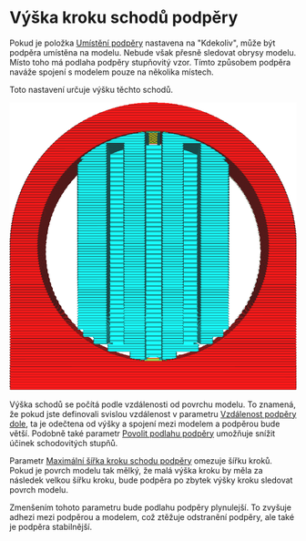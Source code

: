 Výška kroku schodů podpěry
====
Pokud je položka [Umístění podpěry](support_type.md) nastavena na "Kdekoliv", může být podpěra umístěna na modelu. Nebude však přesně sledovat obrysy modelu. Místo toho má podlaha podpěry stupňovitý vzor. Tímto způsobem podpěra naváže spojení s modelem pouze na několika místech.

Toto nastavení určuje výšku těchto schodů.

![Schodovité stupně tvořící se podlahy podpěry](../../../articles/images/support_bottom_stair_step_height.png)

Výška schodů se počítá podle vzdálenosti od povrchu modelu. To znamená, že pokud jste definovali svislou vzdálenost v parametru [Vzdálenost podpěry dole](support_bottom_distance.md), ta je odečtena od výšky a spojení mezi modelem a podpěrou bude větší. Podobně také parametr [Povolit podlahu podpěry](support_bottom_enable.md) umožňuje snížit účinek schodovitých stupňů.

Parametr [Maximální šířka kroku schodu podpěry](support_bottom_stair_step_width.md) omezuje šířku kroků. Pokud je povrch modelu tak mělký, že malá výška kroku by měla za následek velkou šířku kroku, bude podpěra po zbytek výšky kroku sledovat povrch modelu.

Zmenšením tohoto parametru bude podlahu podpěry plynulejší. To zvyšuje adhezi mezi podpěrou a modelem, což ztěžuje odstranění podpěry, ale také je podpěra stabilnější.